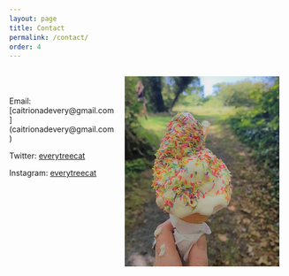 ```yaml
---
layout: page
title: Contact
permalink: /contact/
order: 4
---
```

<img align="right" img src="/image/icecream.jpg" img style="padding: 15px"/>
<br>
<br><br>
Email: [caitrionadevery@gmail.com](caitrionadevery@gmail.com)

Twitter: [everytreecat](https://twitter.com/everytreecat)  

Instagram: [everytreecat](https://www.instagram.com/everytreecat/?hl=en)

